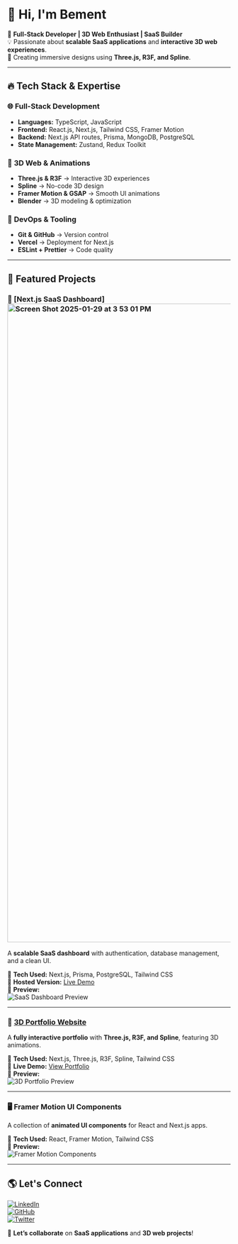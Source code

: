 # 👋 Hi, I'm Bement

🚀 **Full-Stack Developer | 3D Web Enthusiast | SaaS Builder**  
💡 Passionate about **scalable SaaS applications** and **interactive 3D web experiences**.  
🎨 Creating immersive designs using **Three.js, R3F, and Spline**.  

---

## 🔥 **Tech Stack & Expertise**  

### 🌐 **Full-Stack Development**  
- **Languages:** TypeScript, JavaScript  
- **Frontend:** React.js, Next.js, Tailwind CSS, Framer Motion  
- **Backend:** Next.js API routes, Prisma, MongoDB, PostgreSQL  
- **State Management:** Zustand, Redux Toolkit  

### 🎨 **3D Web & Animations**  
- **Three.js & R3F** → Interactive 3D experiences  
- **Spline** → No-code 3D design  
- **Framer Motion & GSAP** → Smooth UI animations  
- **Blender** → 3D modeling & optimization  

### 🚀 **DevOps & Tooling**  
- **Git & GitHub** → Version control  
- **Vercel** → Deployment for Next.js  
- **ESLint + Prettier** → Code quality  

---

## 📌 **Featured Projects**  

### 🚀 [**Next.js SaaS Dashboard**]<img width="1440" alt="Screen Shot 2025-01-29 at 3 53 01 PM" src="https://github.com/user-attachments/assets/f1b6021f-b412-4db6-8cd8-fea427555510" />  
A **scalable SaaS dashboard** with authentication, database management, and a clean UI.  

🔹 **Tech Used:** Next.js, Prisma, PostgreSQL, Tailwind CSS  
🔹 **Hosted Version:** [Live Demo](https://your-saas-live-link.com)  
🔹 **Preview:**  
![SaaS Dashboard Preview](https://your-image-hosting.com/saas-dashboard.gif)  

---

### 🎨 [**3D Portfolio Website**](https://your-portfolio-live-link.com)  
A **fully interactive portfolio** with **Three.js, R3F, and Spline**, featuring 3D animations.  

🔹 **Tech Used:** Next.js, Three.js, R3F, Spline, Tailwind CSS  
🔹 **Live Demo:** [View Portfolio](https://your-portfolio-live-link.com)  
🔹 **Preview:**  
![3D Portfolio Preview](https://your-image-hosting.com/3d-portfolio.gif)  

---

### 🖥️ **Framer Motion UI Components**  
A collection of **animated UI components** for React and Next.js apps.  

🔹 **Tech Used:** React, Framer Motion, Tailwind CSS  
🔹 **Preview:**  
![Framer Motion Components](https://your-image-hosting.com/framer-components.gif)  

---

## 🌎 **Let's Connect**  

[![LinkedIn](https://img.shields.io/badge/LinkedIn-Connect-blue?style=flat&logo=linkedin)](https://linkedin.com/in/yourprofile)  
[![GitHub](https://img.shields.io/badge/GitHub-Follow-black?style=flat&logo=github)](https://github.com/yourgithub)  
[![Twitter](https://img.shields.io/badge/Twitter-Follow-blue?style=flat&logo=twitter)](https://twitter.com/yourtwitter)  

💬 **Let’s collaborate** on **SaaS applications** and **3D web projects**!  
